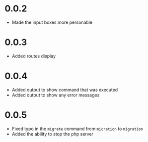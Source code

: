 # 0.0.2
- Made the input boxes more personable

# 0.0.3
- Added routes display

# 0.0.4
- Added output to show command that was executed
- Added output to show any error messages

# 0.0.5
- Fixed typo in the `migrate` command from `micration` to `migration`
- Added the ability to stop the php server